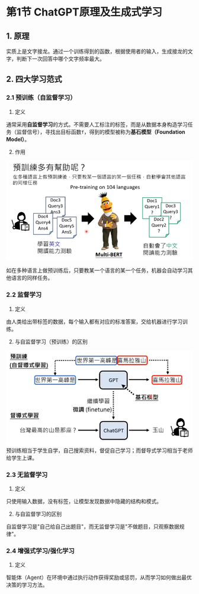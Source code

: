 # 第1节 ChatGPT原理及生成式学习

## 1. 原理

实质上是文字接龙。通过一个训练得到的函数，根据使用者的输入，生成接龙的文字，判断下一次回答中哪个文字频率最大。

## 2. 四大学习范式

### 2.1 预训练（自监督学习）

1. 定义

通常采用**自监督学习**的方式。不需要人工标注的标签，而是从数据本身构造学习任务（监督信号），寻找出目标函数`f`，得到的模型被称为**基石模型（Foundation Model）**。

2. 作用

![预训练的作用](images/预训练的作用.png)

如在多种语言上做预训练后，只要教某一个语言的某一个任务，机器会自动学习其他语言的同样任务。

### 2.2 监督学习

1. 定义

由人类给出带标签的数据，每个输入都有对应的标准答案，交给机器进行学习训练。

2. 与自监督学习（预训练）的区别

![自监督学习与监督学习](images/自监督学习与监督学习.png)
预训练相当于学生自学，自己搜索资料，督促自己学习；而督导式学习相当于老师给学生上课。

### 2.3 无监督学习

1. 定义

只使用输入数据，没有标签，让模型发现数据中隐藏的结构和模式。

2. 与自监督学习的区别

自监督学习是"自己给自己出题目"，而无监督学习是"不做题目，只观察数据规律"。

### 2.4 增强式学习/强化学习

1. 定义

智能体（Agent）在环境中通过执行动作获得奖励或惩罚，从而学习如何做出最优决策的学习方法。